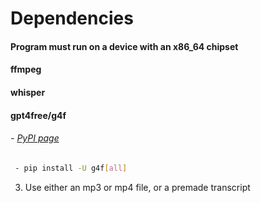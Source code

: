 # Dependencies

#### Program must run on a device with an x86_64 chipset

#### ffmpeg

#### whisper

#### gpt4free/g4f
######  - [PyPI page](https://pypi.org/project/g4f/)
 ```sh
  - pip install -U g4f[all]
 ```


3) Use either an mp3 or mp4 file, or a premade transcript
